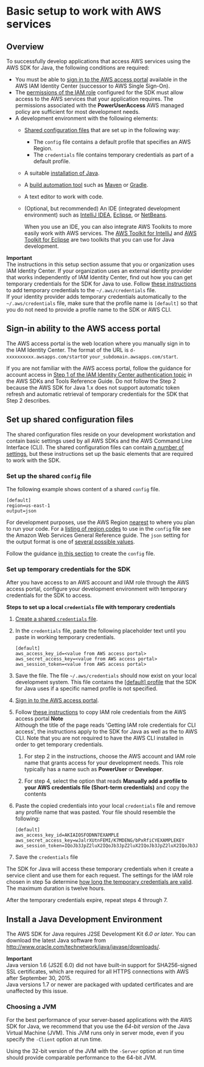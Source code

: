 # Basic setup to work with AWS services<a name="signup-create-iam-user"></a>

## Overview<a name="signup-create-iam-user-overview"></a>

To successfully develop applications that access AWS services using the AWS SDK for Java, the following conditions are required:
+ You must be able to [sign in to the AWS access portal](#setup-awsaccount) available in the AWS IAM Identity Center \(successor to AWS Single Sign\-On\)\.
+ The [permissions of the IAM role](https://docs.aws.amazon.com/singlesignon/latest/userguide/permissionsetsconcept.html) configured for the SDK must allow access to the AWS services that your application requires\. The permissions associated with the **PowerUserAccess** AWS managed policy are sufficient for most development needs\.
+ A development environment with the following elements:
  + [Shared configuration files](https://docs.aws.amazon.com/sdkref/latest/guide/file-format.html) that are set up in the following way:
    + The `config` file contains a default profile that specifies an AWS Region\.
    + The `credentials` file contains temporary credentials as part of a default profile\.
  + A suitable [installation of Java](#java-dg-java-env)\.
  + A [build automation tool](setup-build-tools.md) such as [Maven](https://maven.apache.org/download.cgi) or [Gradle](https://gradle.org/install/)\.
  + A text editor to work with code\.
  + \(Optional, but recommended\) An IDE \(integrated development environment\) such as [IntelliJ IDEA](https://www.jetbrains.com/idea/download/#section=windows), [Eclipse](https://www.eclipse.org/ide/), or [NetBeans](https://netbeans.org/downloads/)\.

    When you use an IDE, you can also integrate AWS Toolkits to more easily work with AWS services\. The [AWS Toolkit for IntelliJ](https://docs.aws.amazon.com/toolkit-for-jetbrains/latest/userguide/welcome.html) and [AWS Toolkit for Eclipse](https://docs.aws.amazon.com/toolkit-for-eclipse/v1/user-guide/welcome.html) are two toolkits that you can use for Java development\.

**Important**  
The instructions in this setup section assume that you or organization uses IAM Identity Center\. If your organization uses an external identity provider that works independently of IAM Identity Center, find out how you can get temporary credentials for the SDK for Java to use\. Follow [these instructions](#setup-temp-creds) to add temporary credentials to the `~/.aws/credentials` file\.  
If your identity provider adds temporary credentials automatically to the `~/.aws/credentials` file, make sure that the profile name is `[default]` so that you do not need to provide a profile name to the SDK or AWS CLI\.

## Sign\-in ability to the AWS access portal<a name="setup-awsaccount"></a>

The AWS access portal is the web location where you manually sign in to the IAM Identity Center\. The format of the URL is `d-xxxxxxxxxx.awsapps.com/start`or `your_subdomain.awsapps.com/start`\. 

If you are not familiar with the AWS access portal, follow the guidance for account access in [Step 1 of the IAM Identity Center authentication topic](https://docs.aws.amazon.com/sdkref/latest/guide/access-sso.html#idcGettingStarted) in the AWS SDKs and Tools Reference Guide\. Do not follow the Step 2 because the AWS SDK for Java 1\.x does not support automatic token refresh and automatic retrieval of temporary credentials for the SDK that Step 2 describes\. 

## Set up shared configuration files<a name="setup-shared-config-files"></a>

The shared configuration files reside on your development workstation and contain basic settings used by all AWS SDKs and the AWS Command Line Interface \(CLI\)\. The shared configuration files can contain [a number of settings](https://docs.aws.amazon.com/sdkref/latest/guide/settings-reference.html), but these instructions set up the basic elements that are required to work with the SDK\.

### Set up the shared `config` file<a name="setup-shared-config-files-conf"></a>

The following example shows content of a shared `config` file\.

```
[default]
region=us-east-1
output=json
```

For development purposes, use the AWS Region [nearest](https://aws.amazon.com/about-aws/global-infrastructure/regions_az/) to where you plan to run your code\. For a [listing of region codes](https://docs.aws.amazon.com/general/latest/gr/rande.html#region-names-codes) to use in the `config` file see the Amazon Web Services General Reference guide\. The `json` setting for the output format is one of [several possible values](https://docs.aws.amazon.com/cli/latest/userguide/cli-usage-output-format.html)\.

Follow the guidance [in this section](https://docs.aws.amazon.com/sdkref/latest/guide/file-location.html) to create the `config` file\.

### Set up temporary credentials for the SDK<a name="setup-temp-creds"></a>

After you have access to an AWS account and IAM role through the AWS access portal, configure your development environment with temporary credentials for the SDK to access\.

**Steps to set up a local `credentials` file with temporary credentials**

1. [Create a shared `credentials` file](https://docs.aws.amazon.com/sdkref/latest/guide/file-location.html)\.

1. In the `credentials` file, paste the following placeholder text until you paste in working temporary credentials\.

   ```
   [default]
   aws_access_key_id=<value from AWS access portal>
   aws_secret_access_key=<value from AWS access portal>
   aws_session_token=<value from AWS access portal>
   ```

1. Save the file\. The file `~/.aws/credentials` should now exist on your local development system\. This file contains the [\[default\] profile](https://docs.aws.amazon.com/sdkref/latest/guide/file-format.html#file-format-profile) that the SDK for Java uses if a specific named profile is not specified\. 

1. [Sign in to the AWS access portal](https://docs.aws.amazon.com/singlesignon/latest/userguide/howtosignin.html)\.

1. Follow [these instructions](https://docs.aws.amazon.com/singlesignon/latest/userguide/howtogetcredentials.html) to copy IAM role credentials from the AWS access portal
**Note**  
Although the title of the page reads 'Getting IAM role credentials for CLI access', the instructions apply to the SDK for Java as well as the to AWS CLI\. Note that you are not required to have the AWS CLI installed in order to get temporary credentials\.

    

   1. For step 2 in the instructions, choose the AWS account and IAM role name that grants access for your development needs\. This role typically has a name such as **PowerUser** or **Developer**\.

   1. For step 4, select the option that reads **Manually add a profile to your AWS credentials file \(Short\-term credentials\)** and copy the contents

1. Paste the copied credentials into your local `credentials` file and remove any profile name that was pasted\. Your file should resemble the following:

   ```
   [default]
   aws_access_key_id=AKIAIOSFODNN7EXAMPLE
   aws_secret_access_key=wJalrXUtnFEMI/K7MDENG/bPxRfiCYEXAMPLEKEY
   aws_session_token=IQoJb3JpZ2luX2IQoJb3JpZ2luX2IQoJb3JpZ2luX2IQoJb3JpZ2luX2IQoJb3JpZVERYLONGSTRINGEXAMPLE
   ```

1. Save the `credentials` file

The SDK for Java will access these temporary credentials when it create a service client and use them for each request\. The settings for the IAM role chosen in step 5a determine [how long the temporary credentials are valid](https://docs.aws.amazon.com/singlesignon/latest/userguide/howtosessionduration.html)\. The maximum duration is twelve hours\.

After the temporary credentials expire, repeat steps 4 through 7\.

## Install a Java Development Environment<a name="java-dg-java-env"></a>

The AWS SDK for Java requires J2SE Development Kit *6\.0 or later*\. You can download the latest Java software from [http://www\.oracle\.com/technetwork/java/javase/downloads/](http://www.oracle.com/technetwork/java/javase/downloads/)\.

**Important**  
Java version 1\.6 \(JS2E 6\.0\) did not have built\-in support for SHA256\-signed SSL certificates, which are required for all HTTPS connections with AWS after September 30, 2015\.  
Java versions 1\.7 or newer are packaged with updated certificates and are unaffected by this issue\.

### Choosing a JVM<a name="choosing-a-jvm"></a>

For the best performance of your server\-based applications with the AWS SDK for Java, we recommend that you use the *64\-bit version* of the Java Virtual Machine \(JVM\)\. This JVM runs only in server mode, even if you specify the `-Client` option at run time\.

Using the 32\-bit version of the JVM with the `-Server` option at run time should provide comparable performance to the 64\-bit JVM\.